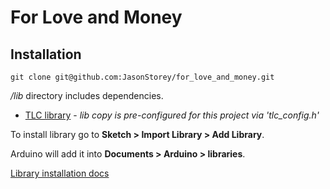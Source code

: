 For Love and Money
========

Installation
-------

    git clone git@github.com:JasonStorey/for_love_and_money.git


*/lib* directory includes dependencies.

* [TLC library](https://code.google.com/p/tlc5940arduino/) - *lib copy is pre-configured for this project via 'tlc_config.h'*

To install library go to **Sketch > Import Library > Add Library**.

Arduino will add it into **Documents > Arduino > libraries**.

[Library installation docs](http://arduino.cc/en/Guide/Libraries#.UxW5OvR_sX4)